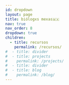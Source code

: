 ```yaml
---
id: dropdown
layout: page
title: biólogxs mexas🇲🇽
nav: true
nav_order: 8
dropdown: true
children:
  - title: recursos
    permalink: /recursos/
#  - title: divider
#  - title: projects
#    permalink: /projects/
#  - title: divider
#  - title: blog
#    permalink: /blog/
---
```


